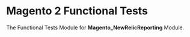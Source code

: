 # Magento 2 Functional Tests

The Functional Tests Module for **Magento_NewRelicReporting** Module.

